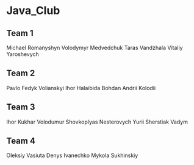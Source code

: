 # Java_Club

## Team 1
Michael Romanyshyn
Volodymyr  Medvedchuk
Taras  Vandzhala
Vitaliy  Yaroshevych

## Team 2
Pavlo  Fedyk
Volianskyi Ihor
Halaibida Bohdan
Andrii Kolodii

## Team 3
Ihor  Kukhar
Volodumur  Shovkoplyas
Nesterovych Yurii
Sherstiak Vadym

## Team 4
Oleksiy  Vasiuta
Denys Ivanechko
Mykola  Sukhinskiy
